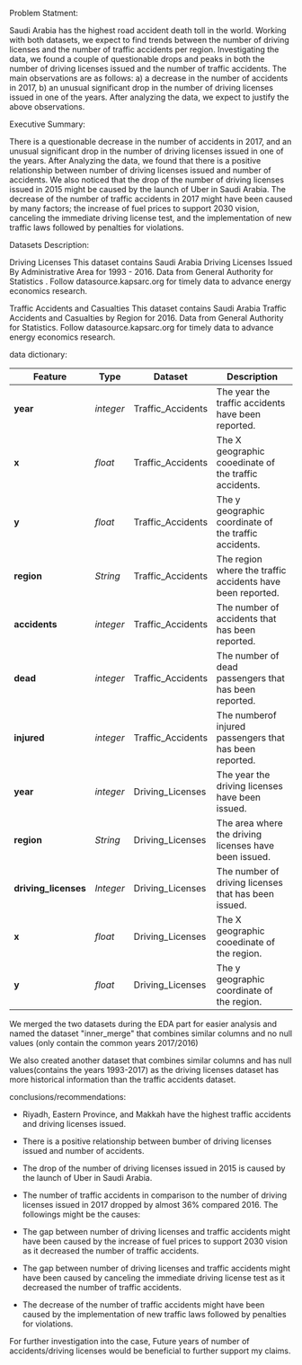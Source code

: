 Problem Statment:

Saudi Arabia has the highest road accident death toll in the world. Working with both datasets, we expect to find trends between the number of driving licenses and the number of traffic accidents per region. Investigating the data, we found a couple of questionable drops and peaks in both the number of driving licenses issued and the number of traffic accidents. The main observations are as follows: a) a decrease in the number of accidents in 2017, b) an unusual significant drop in the number of driving licenses issued in one of the years. After analyzing the data, we expect to justify the above observations.


Executive Summary:

There is a questionable decrease in the number of accidents in 2017, and an unusual significant drop in the number of driving licenses issued in one of the years. After Analyzing the data, we found that there is a positive relationship between number of driving licenses issued and number of accidents. We also noticed that the drop of the number of driving licenses issued in 2015 might be caused by the launch of Uber in Saudi Arabia. The decrease of the number of traffic accidents in 2017 might have been caused by many factors; the increase of fuel prices to support 2030 vision, canceling the immediate driving license test, and the implementation of new traffic laws followed by penalties for violations.


Datasets Description:

Driving Licenses This dataset contains Saudi Arabia Driving Licenses Issued By Administrative Area for 1993 - 2016. Data from General Authority for Statistics . Follow datasource.kapsarc.org for timely data to advance energy economics research.

Traffic Accidents and Casualties This dataset contains Saudi Arabia Traffic Accidents and Casualties by Region for 2016. Data from General Authority for Statistics. Follow datasource.kapsarc.org for timely data to advance energy economics research.

data dictionary:

|Feature|Type|Dataset|Description|
|---|---|---|---|
|**year**|*integer*|Traffic_Accidents|The year the traffic accidents have been reported.| 
|**x**|*float*|Traffic_Accidents|The X geographic cooedinate of the traffic accidents.|
|**y**|*float*|Traffic_Accidents|The y geographic coordinate of the traffic accidents.| 
|**region**|*String*|Traffic_Accidents|The region where the traffic accidents have been reported.| 
|**accidents**|*integer*|Traffic_Accidents|The number of accidents that has been reported.| 
|**dead**|*integer*|Traffic_Accidents|The number of dead passengers that has been reported.| 
|**injured**|*integer*|Traffic_Accidents|The numberof injured passengers that has been reported.| 
|**year**|*integer*|Driving_Licenses|The year the driving licenses have been issued.| 
|**region**|*String*|Driving_Licenses|The area where the driving licenses have been issued.| 
|**driving_licenses**|*Integer*|Driving_Licenses|The number of driving licenses that has been issued.| 
|**x**|*float*|Driving_Licenses|The X geographic cooedinate of the region.|
|**y**|*float*|Driving_Licenses|The y geographic coordinate of the region.| 

We merged the two datasets during the EDA part for easier analysis and named the dataset "inner_merge" that combines similar columns and no null values (only contain the common years 2017/2016)

We also created another dataset that combines similar columns and has null values(contains the years 1993-2017) as the driving licenses dataset has more historical information than the traffic accidents dataset.


conclusions/recommendations:

- Riyadh, Eastern Province, and Makkah have the highest traffic accidents and driving licenses issued.
- There is a positive relationship between bumber of driving licenses issued and number of accidents.
- The drop of the number of driving licenses issued in 2015 is caused by the launch of Uber in Saudi Arabia.
- The number of traffic accidents in comparison to the number of driving licenses issued in 2017 dropped by almost 36% compared 2016. The followings might be the causes:

- The gap between number of driving licenses and traffic accidents might have been caused by the increase of fuel prices to support 2030 vision as it decreased the number of traffic accidents.
- The gap between number of driving licenses and traffic accidents might have been caused by canceling the immediate driving license test as it decreased the number of traffic accidents.
- The decrease of the number of traffic accidents might have been caused by the implementation of new traffic laws followed by penalties for violations.

For further investigation into the case, Future years of number of accidents/driving licenses would be beneficial to further support my claims.

